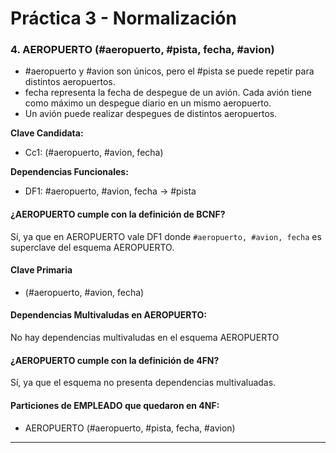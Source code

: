 # Práctica 3 - Normalización

### 4. AEROPUERTO (#aeropuerto, #pista, fecha, #avion)
 
* #aeropuerto y #avion son únicos, pero el #pista se puede repetir para distintos aeropuertos.
* fecha representa la fecha de despegue de un avión. Cada avión tiene como máximo un despegue diario en un mismo aeropuerto.
* Un avión puede realizar despegues de distintos aeropuertos.

**Clave Candidata:**
* Cc1: (#aeropuerto, #avion, fecha)

**Dependencias Funcionales:**
* DF1: #aeropuerto, #avion, fecha -> #pista


#### ¿AEROPUERTO cumple con la definición de BCNF?

Sí, ya que en AEROPUERTO vale DF1 donde `#aeropuerto, #avion, fecha` es superclave del esquema AEROPUERTO.

#### Clave Primaria

* (#aeropuerto, #avion, fecha)

#### Dependencias Multivaludas en AEROPUERTO:

No hay dependencias multivaludas en el esquema AEROPUERTO

#### ¿AEROPUERTO cumple con la definición de 4FN?

Sí, ya que el esquema no presenta dependencias multivaluadas.

#### Particiones de EMPLEADO que quedaron en 4NF:

* AEROPUERTO (#aeropuerto, #pista, fecha, #avion)

---
